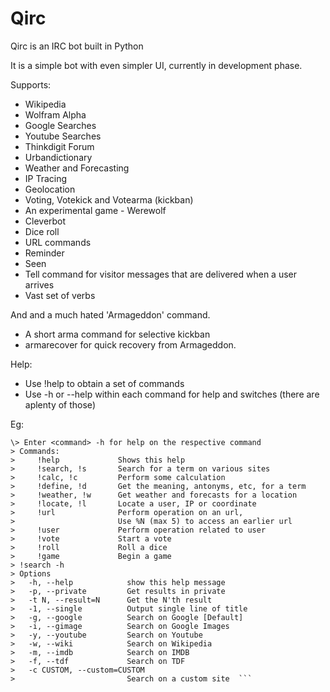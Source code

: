 Qirc
====

Qirc is an IRC bot built in Python

It is a simple bot with even simpler UI, currently in development phase.

Supports:
* Wikipedia
* Wolfram Alpha
* Google Searches
* Youtube Searches
* Thinkdigit Forum
* Urbandictionary
* Weather and Forecasting
* IP Tracing
* Geolocation
* Voting, Votekick and Votearma (kickban)
* An experimental game - Werewolf 
* Cleverbot
* Dice roll
* URL commands
* Reminder
* Seen
* Tell command for visitor messages that are delivered when a user arrives
* Vast set of verbs


And and a much hated 'Armageddon' command.
* A short arma command for selective kickban
* armarecover for quick recovery from Armageddon.

Help:
* Use !help to obtain a set of commands
* Use -h or --help within each command for help and switches (there are aplenty of those)


Eg:
```> !help  
\> Enter <command> -h for help on the respective command  
> Commands:    
>     !help             Shows this help  
>     !search, !s       Search for a term on various sites  
>     !calc, !c         Perform some calculation  
>     !define, !d       Get the meaning, antonyms, etc, for a term  
>     !weather, !w      Get weather and forecasts for a location  
>     !locate, !l       Locate a user, IP or coordinate  
>     !url              Perform operation on an url,    
>                       Use %N (max 5) to access an earlier url  
>     !user             Perform operation related to user  
>     !vote             Start a vote  
>     !roll             Roll a dice  
>     !game             Begin a game    
> !search -h  
> Options  
>   -h, --help            show this help message  
>   -p, --private         Get results in private  
>   -t N, --result=N      Get the N'th result  
>   -1, --single          Output single line of title  
>   -g, --google          Search on Google [Default]  
>   -i, --gimage          Search on Google Images  
>   -y, --youtube         Search on Youtube  
>   -w, --wiki            Search on Wikipedia  
>   -m, --imdb            Search on IMDB  
>   -f, --tdf             Search on TDF  
>   -c CUSTOM, --custom=CUSTOM  
>                         Search on a custom site  ```